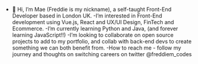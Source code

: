 - 👋 Hi, I’m Mae (Freddie is my nickname), a self-taught Front-End Developer based in London UK.
-I’m interested in Front-End development using Vue.js, React and UX/UI Design, FinTech and Ecommerce. 
-I’m currently learning Python and Java, (and forever learning JavaScript!!)
-I’m looking to collaborate on open source projects to add to my portfolio, and collab with back-end devs to create something we can both benefit from.
-How to reach me - follow my journey and thoughts on switching careers on twitter @freddiem_codes

<!---
freddie-mae/freddie-mae is a ✨ special ✨ repository because its `README.md` (this file) appears on your GitHub profile.
You can click the Preview link to take a look at your changes.
--->
